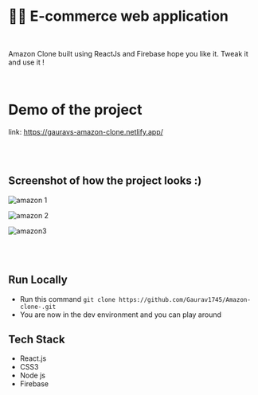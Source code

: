 # 👨‍💻 E-commerce web application
<br>

 Amazon Clone built using ReactJs and Firebase hope you like it. Tweak it and use it !
<br>

<br>

# Demo of the project 
link: https://gauravs-amazon-clone.netlify.app/


<br>


<br>

## Screenshot of how the project looks :)

![amazon 1](https://user-images.githubusercontent.com/103983412/229346508-9de91c56-b188-47fa-be9f-f75a801634ee.png)


![amazon 2](https://user-images.githubusercontent.com/103983412/229346558-c516b3e8-2c78-4922-9f01-dd2c902af595.png)


![amazon3](https://user-images.githubusercontent.com/103983412/229346570-964c7c43-9cae-4a04-8771-1f0de3a76af9.png)



<br>

<br>

## Run Locally

- Run this command `git clone https://github.com/Gaurav1745/Amazon-clone-.git`
- You are now in the dev environment and you can play around

## Tech Stack

- React.js
- CSS3
- Node js
- Firebase
